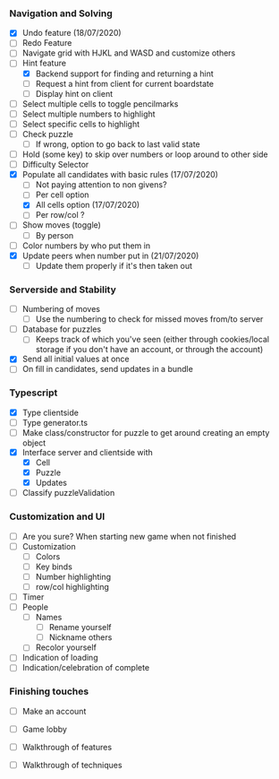 
### Navigation and Solving

- [x] Undo feature (18/07/2020)
- [ ] Redo Feature
- [ ] Navigate grid with HJKL and WASD and customize others
- [ ] Hint feature
  - [x] Backend support for finding and returning a hint
  - [ ] Request a hint from client for current boardstate
  - [ ] Display hint on client
- [ ] Select multiple cells to toggle pencilmarks
- [ ] Select multiple numbers to highlight
- [ ] Select specific cells to highlight
- [ ] Check puzzle
  - [ ] If wrong, option to go back to last valid state
- [ ] Hold (some key) to skip over numbers or loop around to other side
- [ ] Difficulty Selector
- [x] Populate all candidates with basic rules (17/07/2020)
  - [ ] Not paying attention to non givens?
  - [ ] Per cell option
  - [x] All cells option (17/07/2020)
  - [ ] Per row/col ?
- [ ] Show moves (toggle)
  - [ ] By person
- [ ] Color numbers by who put them in
- [x] Update peers when number put in (21/07/2020)
  - [ ] Update them properly if it's then taken out

### Serverside and Stability

- [ ] Numbering of moves
  - [ ] Use the numbering to check for missed moves from/to server
- [ ] Database for puzzles
  - [ ] Keeps track of which you've seen (either through cookies/local storage if you don't have an account, or through the account)
- [x] Send all initial values at once
- [ ] On fill in candidates, send updates in a bundle

### Typescript

- [x] Type clientside
- [ ] Type generator.ts
- [ ] Make class/constructor for puzzle to get around creating an empty object
- [x] Interface server and clientside with
  - [x] Cell
  - [x] Puzzle
  - [x] Updates
- [ ] Classify puzzleValidation
  
### Customization and UI

- [ ] Are you sure? When starting new game when not finished
- [ ] Customization
  - [ ] Colors
  - [ ] Key binds
  - [ ] Number highlighting
  - [ ] row/col highlighting
- [ ] Timer
- [ ] People
  - [ ] Names
    - [ ] Rename yourself
    - [ ] Nickname others
  - [ ] Recolor yourself
- [ ] Indication of loading
- [ ] Indication/celebration of complete

### Finishing touches

- [ ] Make an account
- [ ] Game lobby
- [ ] Walkthrough of features
- [ ] Walkthrough of techniques




